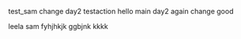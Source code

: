 test_sam
change
day2
testaction
hello 
 main
day2
again change
good 


leela
sam
fyhjhkjk
ggbjnk
kkkk
